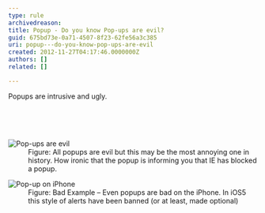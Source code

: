 ```yaml
---
type: rule
archivedreason: 
title: Popup - Do you know Pop-ups are evil?
guid: 675bd73e-0a71-4507-8f23-62fe56a3c385
uri: popup---do-you-know-pop-ups-are-evil
created: 2012-11-27T04:17:46.0000000Z
authors: []
related: []

---
```



<p>Popups are intrusive and ugly.</p>
<br><excerpt class='endintro'></excerpt><br>
​<dl class="image"><dt><img alt="Pop-ups are evil" src="http&#58;//www.ssw.com.au/ssw/Standards/Rules/Images/popup-evil.jpg" /></dt>
<dd>Figure&#58; All popups are evil but this may be the most annoying one in history. How ironic that the popup is informing you that IE has blocked a popup.</dd></dl>
<dl class="badImage"><dt><img alt="Pop-up on iPhone" src="http&#58;//www.ssw.com.au/ssw/Standards/Rules/Images/iphone-popup.jpg" /></dt>
<dd>Figure&#58; Bad Example – Even popups are bad on the iPhone. In iOS5 this style of alerts have been banned (or at least, made optional)</dd></dl>



